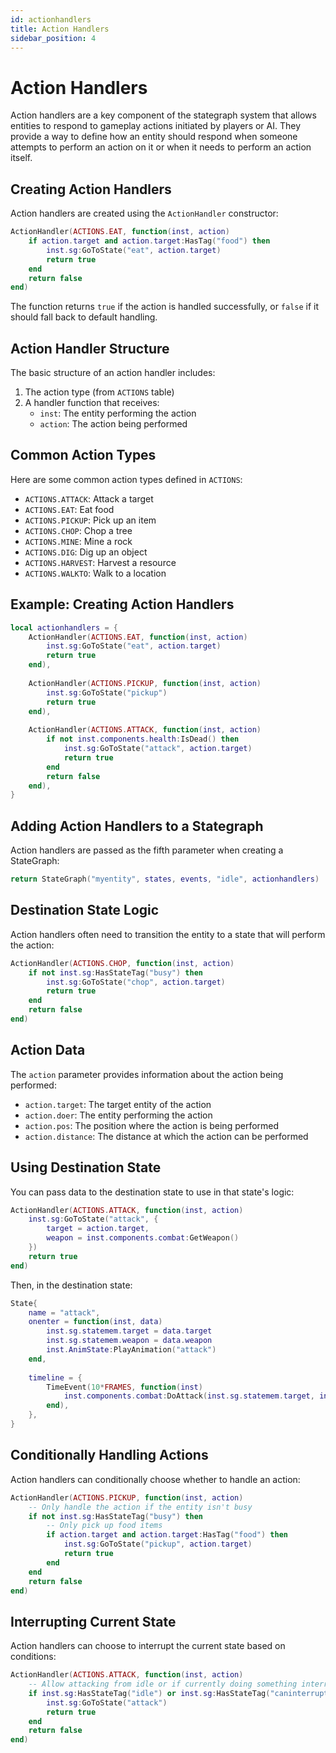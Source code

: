 ```yaml
---
id: actionhandlers
title: Action Handlers
sidebar_position: 4
---
```


# Action Handlers

Action handlers are a key component of the stategraph system that allows entities to respond to gameplay actions initiated by players or AI. They provide a way to define how an entity should respond when someone attempts to perform an action on it or when it needs to perform an action itself.

## Creating Action Handlers

Action handlers are created using the `ActionHandler` constructor:

```lua
ActionHandler(ACTIONS.EAT, function(inst, action)
    if action.target and action.target:HasTag("food") then
        inst.sg:GoToState("eat", action.target)
        return true
    end
    return false
end)
```

The function returns `true` if the action is handled successfully, or `false` if it should fall back to default handling.

## Action Handler Structure

The basic structure of an action handler includes:

1. The action type (from `ACTIONS` table)
2. A handler function that receives:
   - `inst`: The entity performing the action
   - `action`: The action being performed

## Common Action Types

Here are some common action types defined in `ACTIONS`:

- `ACTIONS.ATTACK`: Attack a target
- `ACTIONS.EAT`: Eat food
- `ACTIONS.PICKUP`: Pick up an item
- `ACTIONS.CHOP`: Chop a tree
- `ACTIONS.MINE`: Mine a rock
- `ACTIONS.DIG`: Dig up an object
- `ACTIONS.HARVEST`: Harvest a resource
- `ACTIONS.WALKTO`: Walk to a location

## Example: Creating Action Handlers

```lua
local actionhandlers = {
    ActionHandler(ACTIONS.EAT, function(inst, action)
        inst.sg:GoToState("eat", action.target)
        return true
    end),
    
    ActionHandler(ACTIONS.PICKUP, function(inst, action)
        inst.sg:GoToState("pickup")
        return true
    end),
    
    ActionHandler(ACTIONS.ATTACK, function(inst, action)
        if not inst.components.health:IsDead() then
            inst.sg:GoToState("attack", action.target)
            return true
        end
        return false
    end),
}
```

## Adding Action Handlers to a Stategraph

Action handlers are passed as the fifth parameter when creating a StateGraph:

```lua
return StateGraph("myentity", states, events, "idle", actionhandlers)
```

## Destination State Logic

Action handlers often need to transition the entity to a state that will perform the action:

```lua
ActionHandler(ACTIONS.CHOP, function(inst, action)
    if not inst.sg:HasStateTag("busy") then
        inst.sg:GoToState("chop", action.target)
        return true
    end
    return false
end)
```

## Action Data

The `action` parameter provides information about the action being performed:

- `action.target`: The target entity of the action
- `action.doer`: The entity performing the action
- `action.pos`: The position where the action is being performed
- `action.distance`: The distance at which the action can be performed

## Using Destination State

You can pass data to the destination state to use in that state's logic:

```lua
ActionHandler(ACTIONS.ATTACK, function(inst, action)
    inst.sg:GoToState("attack", {
        target = action.target,
        weapon = inst.components.combat:GetWeapon()
    })
    return true
end)
```

Then, in the destination state:

```lua
State{
    name = "attack",
    onenter = function(inst, data)
        inst.sg.statemem.target = data.target
        inst.sg.statemem.weapon = data.weapon
        inst.AnimState:PlayAnimation("attack")
    end,
    
    timeline = {
        TimeEvent(10*FRAMES, function(inst)
            inst.components.combat:DoAttack(inst.sg.statemem.target, inst.sg.statemem.weapon)
        end),
    },
}
```

## Conditionally Handling Actions

Action handlers can conditionally choose whether to handle an action:

```lua
ActionHandler(ACTIONS.PICKUP, function(inst, action)
    -- Only handle the action if the entity isn't busy
    if not inst.sg:HasStateTag("busy") then
        -- Only pick up food items
        if action.target and action.target:HasTag("food") then
            inst.sg:GoToState("pickup", action.target)
            return true
        end
    end
    return false
end)
```

## Interrupting Current State

Action handlers can choose to interrupt the current state based on conditions:

```lua
ActionHandler(ACTIONS.ATTACK, function(inst, action)
    -- Allow attacking from idle or if currently doing something interruptible
    if inst.sg:HasStateTag("idle") or inst.sg:HasStateTag("caninterrupt") then
        inst.sg:GoToState("attack")
        return true
    end
    return false
end) 